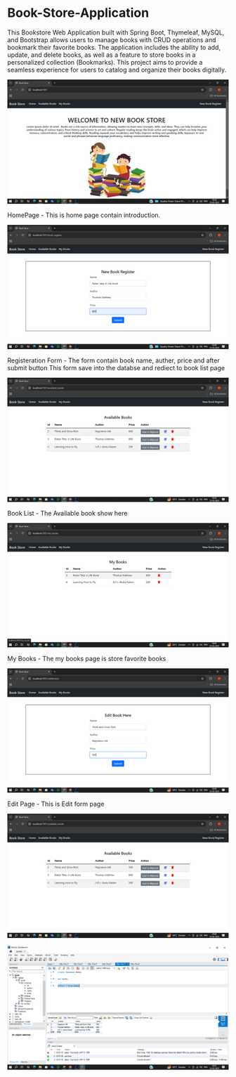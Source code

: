 # Book-Store-Application
This Bookstore Web Application built with Spring Boot, Thymeleaf, MySQL, and Bootstrap allows users to manage books with CRUD operations and bookmark their favorite books.
The application includes the ability to add, update, and delete books, as well as a feature to store books in a personalized collection (Bookmarks). This project aims to provide a seamless experience for users to catalog and organize their books digitally.

![Home](https://github.com/PrathmeshParekar/Book-Store-Application/blob/main/Home%20page.png?raw=true)

HomePage - This is home page contain introduction.

![register](https://github.com/PrathmeshParekar/Book-Store-Application/blob/main/Regiteration%20page.png?raw=true)

Registeration Form - The form contain book name, auther, price and after submit button This form save into the databse and rediect to book list page

![List](https://github.com/PrathmeshParekar/Book-Store-Application/blob/main/Book%20List%20page.png?raw=true)

Book List - The Available book show here

![bookmark](https://github.com/PrathmeshParekar/Book-Store-Application/blob/main/Bookmark%20page.png?raw=true)

My Books - The my books page is store favorite books

![edit](https://github.com/PrathmeshParekar/Book-Store-Application/blob/main/Book%20Edit%20Page.png?raw=true)

Edit Page - This is Edit form page

![List1](https://github.com/PrathmeshParekar/Book-Store-Application/blob/main/Book%20List1%20page.png?raw=true)


![Dtabase](https://github.com/PrathmeshParekar/Book-Store-Application/blob/main/Database.png?raw=true)




